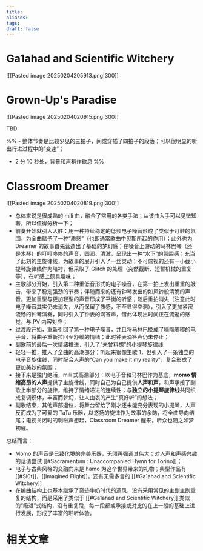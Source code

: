 ```yaml
---
title: 
aliases: 
tags: 
draft: false
---
```


# Ga1ahad and Scientific Witchery

![[Pasted image 20250204205913.png|300]]

# Grown-Up's Paradise

![[Pasted image 20250204020915.png|300]]

TBD

%% - 整体节奏是比较少见的三拍子，间或穿插了四拍子的段落；可以很明显的听出行进过程中的“变速”；
- 2 分 10 秒处，背景和声稍作歇息 %%

# Classroom Dreamer

![[Pasted image 20250204020819.png|300]]

- 总体来说是很成熟的 mili 曲，融合了常用的各类手法；从该曲入手可以见微知著，所以值得分析一下；
- 前奏开始就引人入胜：用一种持续稳定的低频电子噪音形成了类似于盯鞋的氛围，为全曲赋予了一种“质感”（也即通常歌曲中贝斯所起的作用）；此外也为 Dreamer 的故事首先营造出了基础的梦幻感；在噪音上游动的马林巴琴（还是木琴）的叮叮咚咚的声音，圆润、清澈，呈现出一种“水下”的氛围感；充当了此刻的主旋律线，为故事的展开引入了一丝灵动；不可忽视的还有一小截小提琴旋律线作为陪衬，但采取了 Glitch 的处理（突然截断、短暂机械的重复等），在听感上颇具趣味；
- 主歌部分开始，引入第二种重低音形式的电子噪音，在第一拍上发出重重的敲击，带来了稳定强劲的节奏；伴随而来的还有钟琴发出的如风铃般清脆的声音，更加重型与更加轻型的声音形成了平衡的听感；随后重拍消失（注意此时电子噪音其实仍未消失，从而保留了质感，不至显得空洞），引入了更加紧密流畅的钟琴演奏，同时引入了钟表的滴答声，借此体现出时间正在流逝的感觉，与 PV 内容对应；
- 过渡段开始，重新引回了第一种电子噪音，并且将马林巴换成了嘀嘀嘟嘟的电子音，将曲子重新拉回至舒缓的情绪；此时钟表滴答声仍未停止；
- 副歌前的最后一次情绪推进，引入了“未曾料想”的小提琴旋律线
- 轻轻一推，推入了全曲的高潮部分；听起来很像主歌 1，但引入了一条独立的电子音旋律线，同时配合人声的“Can you make it my reality”，复合形成了更加美妙的氛围；
- 接下来是独门绝活，mili 式高潮部分：以电子音和马林巴作为基底，**momo 情绪高昂的人声**提供了主旋律线，同时自己为自己提供**人声和声**，和声承接了副歌上半部分的旋律，维持了情绪递进的连续性；与**独立的小提琴旋律线**共同织成复调织体，丰富而梦幻，让人由衷的产生“真好听”的想法；
- 副歌结束，其他声部退位，将舞台留给了刚才还未能充分表现的小提琴，人声反而成为了可爱的 TaTa 乐器，以悠扬的旋律作为故事的余韵，将全曲导向结尾；电视关闭时的刺啦声想起，Classroom Dreamer 醒来，听众也随之如梦初醒。

总结而言：

- Momo 的声音是已臻化境的完美乐器，无须再强调其伟大；对人声和声感兴趣的话请尝试 [[#Sacramentum : Unaccompanied Hymn for Torino]]；
- 电子与古典风格的交融向来是 hamo 为这个世界带来的礼物；典型作品有 [[#Sl0t]]，[[Imagined Flight]]，还有无需多言的 [[#Ga1ahad and Scientific Witchery]]
- 在编曲结构上也基本继承了奇迹牛奶时代的遗风，没有采用常见的主副主副重复的结构，而是采用了类似于 [[#Ga1ahad and Scientific Witchery]] 类似的“级进”式结构，没有重复段，每一段都或承接或对比的在上一段的基础上进行发展，形成了丰富的聆听体验。


# 相关文章

